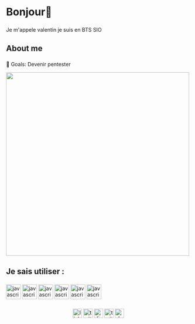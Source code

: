 <h1 align="left">Bonjour👋</h1>

###

<p align="left">Je m'appele valentin je suis en BTS SIO</p>

###

<h2 align="left">About me</h2>

###

<p align="left">🎯 Goals: Devenir pentester<br></p>
<img src="https://github.com/Anmol-Baranwal/Cool-GIFs-For-GitHub/assets/74038190/de30015f-dc5f-4ecf-a49b-ccd2b89776e4" width="500">
<br>



###

<h2 align="left">Je sais utiliser : </h2>

###

<div align="left">
  <img src="https://cdn-icons-png.flaticon.com/128/5968/5968350.png" height="40" alt="javascript logo"  />
  <img src="https://cdn-icons-png.flaticon.com/128/5968/5968282.png" height="40" alt="javascript logo"  />
  <img src="https://cdn-icons-png.flaticon.com/128/5968/5968267.png" height="40" alt="javascript logo"  />
  <img src="https://cdn-icons-png.flaticon.com/128/5968/5968242.png" height="40" alt="javascript logo"  />
  <img src="https://cdn.jsdelivr.net/gh/devicons/devicon/icons/javascript/javascript-original.svg" height="40" alt="javascript logo"  />
  <img src="https://upload.wikimedia.org/wikipedia/commons/4/4f/Csharp_Logo.png?20180210215736" height="40" alt="javascript logo"  />
</div>

###

<div align="center">
  <img src="https://img.shields.io/static/v1?message=LinkedIn&logo=linkedin&label=&color=0077B5&logoColor=white&labelColor=&style=for-the-badge" height="25" alt="linkedin logo"  />
  <img src="https://img.shields.io/static/v1?message=Twitter&logo=twitter&label=&color=1DA1F2&logoColor=white&labelColor=&style=for-the-badge" height="25" alt="twitter logo"  />
  <img src="https://img.shields.io/static/v1?message=Discord&logo=discord&label=&color=7289DA&logoColor=white&labelColor=&style=for-the-badge" height="25" alt="discord logo"  />
  <img src="https://img.shields.io/static/v1?message=Twitch&logo=twitch&label=&color=9146FF&logoColor=white&labelColor=&style=for-the-badge" height="25" alt="twitch logo"  />
  <img src="https://img.shields.io/static/v1?message=dev.to&logo=dev.to&label=&color=0A0A0A&logoColor=white&labelColor=&style=for-the-badge" height="25" alt="devto logo"  />
</div>

###

<picture>
  <source media="(prefers-color-scheme: dark)" srcset="https://raw.githubusercontent.com/maurodesouza/maurodesouza/output/pacman-contribution-graph-dark.svg">
  <source media="(prefers-color-scheme: light)" srcset="https://raw.githubusercontent.com/maurodesouza/maurodesouza/output/pacman-contribution-graph.svg">
</picture>
